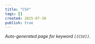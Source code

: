 ```yaml
---
title: "CSV"
tags: []
created: 2025-07-30
publish: true
---
```


_Auto-generated page for keyword `[[CSV]]`._
